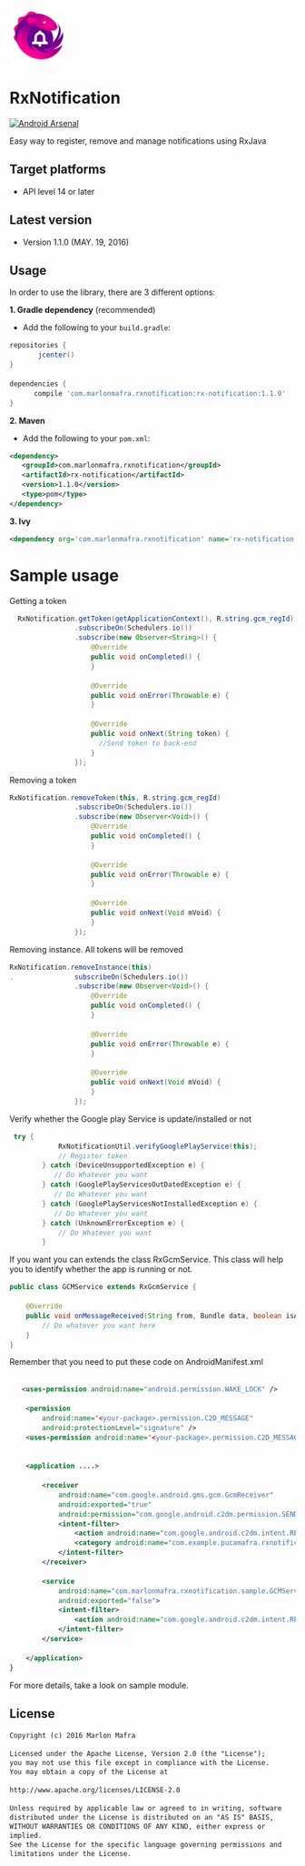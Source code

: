 <img width="100" src="./img/RxNotification_icon.png" />

RxNotification
===============

[![Android Arsenal](https://img.shields.io/badge/Android%20Arsenal-RxNotification-brightgreen.svg?style=flat)](http://android-arsenal.com/details/1/3546)

Easy way to register, remove and manage notifications using RxJava

Target platforms
---

- API level 14 or later

Latest version
---

- Version 1.1.0  (MAY. 19, 2016)

Usage
---

In order to use the library, there are 3 different options:

**1. Gradle dependency** (recommended)

 - 	Add the following to your `build.gradle`:
 ```gradle
repositories {
	    jcenter()
}

dependencies {
	   compile 'com.marlonmafra.rxnotification:rx-notification:1.1.0'
}
```

**2. Maven**
- Add the following to your `pom.xml`:

 ```xml
<dependency>
    <groupId>com.marlonmafra.rxnotification</groupId>
    <artifactId>rx-notification</artifactId>
    <version>1.1.0</version>
    <type>pom</type>
</dependency>
```

**3. Ivy**

 ```xml
<dependency org='com.marlonmafra.rxnotification' name='rx-notification' rev='1.1.0'/>
```

# Sample usage

Getting a token

```java
  RxNotification.getToken(getApplicationContext(), R.string.gcm_regId)
                .subscribeOn(Schedulers.io())
                .subscribe(new Observer<String>() {
                    @Override
                    public void onCompleted() {
                    }

                    @Override
                    public void onError(Throwable e) {
                    }

                    @Override
                    public void onNext(String token) {
                      //Send token to back-end
                    }
                });
```

Removing a token

```java
RxNotification.removeToken(this, R.string.gcm_regId)
                .subscribeOn(Schedulers.io())
                .subscribe(new Observer<Void>() {
                    @Override
                    public void onCompleted() {
                    }

                    @Override
                    public void onError(Throwable e) {
                    }

                    @Override
                    public void onNext(Void mVoid) {
                    }
                });
```

Removing instance. All tokens will be removed

```java
RxNotification.removeInstance(this)
.               subscribeOn(Schedulers.io())
                .subscribe(new Observer<Void>() {
                    @Override
                    public void onCompleted() {
                    }

                    @Override
                    public void onError(Throwable e) {
                    }

                    @Override
                    public void onNext(Void mVoid) {
                    }
                });
```

Verify whether the Google play Service is update/installed or not

```java
 try {
            RxNotificationUtil.verifyGooglePlayService(this);
            // Register token
        } catch (DeviceUnsupportedException e) {
           // Do Whatever you want
        } catch (GooglePlayServicesOutDatedException e) {
           // Do Whatever you want
        } catch (GooglePlayServicesNotInstalledException e) {
           // Do Whatever you want
        } catch (UnknownErrorException e) {
            // Do Whatever you want
        }
```

If you want you can extends the class RxGcmService. This class will help you to identify whether the app is running or not.

```java
public class GCMService extends RxGcmService {

    @Override
    public void onMessageReceived(String from, Bundle data, boolean isAppRunning) {
        // Do whatever you want here
    }
}
```

Remember that you need to put these code on AndroidManifest.xml

```xml

   <uses-permission android:name="android.permission.WAKE_LOCK" />

    <permission
        android:name="<your-package>.permission.C2D_MESSAGE"
        android:protectionLevel="signature" />
    <uses-permission android:name="<your-package>.permission.C2D_MESSAGE" />
    
    
    <application ....>

        <receiver
            android:name="com.google.android.gms.gcm.GcmReceiver"
            android:exported="true"
            android:permission="com.google.android.c2dm.permission.SEND">
            <intent-filter>
                <action android:name="com.google.android.c2dm.intent.RECEIVE" />
                <category android:name="com.example.pucamafra.rxnotification" />
            </intent-filter>
        </receiver>

        <service
            android:name="com.marlonmafra.rxnotification.sample.GCMService"
            android:exported="false">
            <intent-filter>
                <action android:name="com.google.android.c2dm.intent.RECEIVE" />
            </intent-filter>
        </service>

    </application>
}
```

For more details, take a look on sample module.


License
---

	Copyright (c) 2016 Marlon Mafra

    Licensed under the Apache License, Version 2.0 (the "License");
    you may not use this file except in compliance with the License.
    You may obtain a copy of the License at

    http://www.apache.org/licenses/LICENSE-2.0

    Unless required by applicable law or agreed to in writing, software
    distributed under the License is distributed on an "AS IS" BASIS,
    WITHOUT WARRANTIES OR CONDITIONS OF ANY KIND, either express or implied.
    See the License for the specific language governing permissions and
    limitations under the License.

